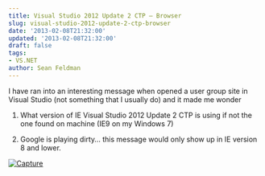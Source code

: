 ```yaml
---
title: Visual Studio 2012 Update 2 CTP – Browser
slug: visual-studio-2012-update-2-ctp-browser
date: '2013-02-08T21:32:00'
updated: '2013-02-08T21:32:00'
draft: false
tags:
- VS.NET
author: Sean Feldman
---
```



I have ran into an interesting message when opened a user group site in Visual Studio (not something that I usually do) and it made me wonder

1. What version of IE Visual Studio 2012 Update 2 CTP is using if not the one found on machine (IE9 on my Windows 7)

2. Google is playing dirty… this message would only show up in IE version 8 and lower.

[![Capture](https://aspblogs.blob.core.windows.net/media/sfeldman/Media/Capture_thumb_03D51C37.png "Capture")](https://aspblogs.blob.core.windows.net/media/sfeldman/Media/Capture_7264BB5E.png)


